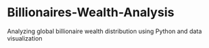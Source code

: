 # Billionaires-Wealth-Analysis
Analyzing global billionaire wealth distribution using Python and data visualization
